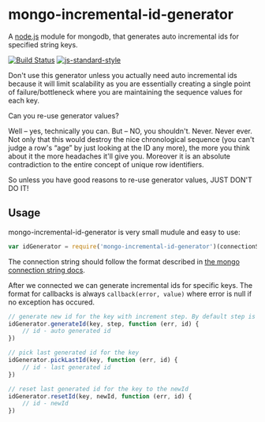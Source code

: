 # mongo-incremental-id-generator

A [node.js](http://nodejs.org) module for mongodb, that generates auto incremental ids for specified string keys. 

[![Build Status](https://travis-ci.org/lionvs/mongo-incremental-id-generator.svg?branch=master)](https://travis-ci.org/lionvs/mongo-incremental-id-generator)
[![js-standard-style](https://img.shields.io/badge/code%20style-standard-brightgreen.svg?style=flat)](https://github.com/feross/standard)

Don't use this generator unless you actually need auto incremental ids because it will limit scalability as you are essentially creating a single point of failure/bottleneck where you are maintaining the sequence values for each key.

Can you re-use generator values?

Well – yes, technically you can. But – NO, you shouldn't. Never. Never ever. Not only that this would destroy the nice chronological sequence (you can't judge a row's “age” by just looking at the ID any more), the more you think about it the more headaches it'll give you. Moreover it is an absolute contradiction to the entire concept of unique row identifiers.

So unless you have good reasons to re-use generator values, JUST DON'T DO IT!


## Usage

mongo-incremental-id-generator is very small mudule and easy to use:

```js
var idGenerator = require('mongo-incremental-id-generator')(connectionString)
```

The connection string should follow the format described in [the mongo connection string docs](http://docs.mongodb.org/manual/reference/connection-string/).

After we connected we can generate incremental ids for specific keys.
The format for callbacks is always `callback(error, value)` where error is null if no exception has occured.

```js
// generate new id for the key with increment step. By default step is equal to 1
idGenerator.generateId(key, step, function (err, id) {
	// id - auto generated id
})

// pick last generated id for the key
idGenerator.pickLastId(key, function (err, id) {
	// id - last generated id
})

// reset last generated id for the key to the newId 
idGenerator.resetId(key, newId, function (err, id) {
	// id - newId
})
